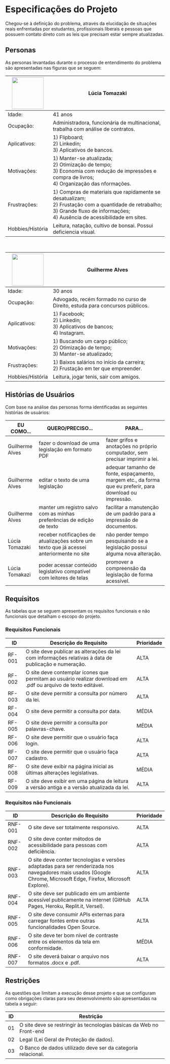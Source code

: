 # Especificações do Projeto

Chegou-se à definição do problema, através da elucidação de situações reais enfrentadas por estudantes, profissionais liberais e pessoas que possuem contato direto com as leis que precisam estar sempre atualizadas.

## Personas

As personas levantadas durante o processo de entendimento do problema são apresentadas nas figuras que se seguem:

|<img src="https://user-images.githubusercontent.com/88891675/144253285-1e87d3e1-ce28-4661-87e5-eb053364c026.jpg" width="100">| Lúcia Tomazaki |
|-----------------------------------------------------|--------------------------------------------------------------------------------------------------------------|
| Idade: | 41 anos |
| Ocupação: | Administradora, funcionária de multinacional, trabalha com análise de contratos. |
| Aplicativos: | 1) Flipboard;<br> 2) Linkedin;<br> 3) Aplicativos de bancos.<br> |
| Motivações: | 1) Manter-se atualizada;<br> 2) Otimização de tempo;<br> 3) Economia com redução de impressões e compra de livros;<br> 4) Organização das nformações.<br> |
| Frustrações: | 1) Compras de materiais que rapidamente se desatualizam;<br> 2) Frustação com a quantidade de retrabalho;<br> 3) Grande fluxo de informações; <br> 4) Ausência de acessibilidade em sites.<br> |
| Hobbies/História | Leitura, natação, cultivo de bonsai. Possui deficiencia visual. |

<br>

|<img src="https://user-images.githubusercontent.com/88891675/144259600-76f9369a-5004-4cb1-baa4-5e87d78de211.jpg" width="100"> | Guilherme Alves |
|----------------------------------------------------|---------------------------------------------------------------------------------------------------------------|
| Idade: | 30 anos |
| Ocupação: | Advogado, recém formado no curso de Direito, estuda para concursos públicos. |
| Aplicativos: | 1) Facebook;<br> 2) Linkedin;<br> 3) Aplicativos de bancos;<br> 4) Instagram.<br> |
| Motivações: | 1) Buscando um cargo público;<br> 2) Otimização de tempo;<br> 3) Manter-se atualizado;<br> |
| Frustrações: | 1) Baixos salários no início da carreira;<br> 2) Frustação em ter que empreender.<br> |
| Hobbies/História | Leitura, jogar tenis, sair com amigos. |


## Histórias de Usuários

Com base na análise das personas forma identificadas as seguintes histórias de usuários:

| EU COMO...| QUERO/PRECISO...  |  PARA... |
|---------------------------|-------------------------------------------------------------------------|--------------------------------------------------------------|
| Guilherme Alves | fazer o download de uma legislação em formato PDF| fazer grifos e anotações no próprio computador, sem precisar imprimir a lei.|
| Guilherme Alves | editar o texto de uma legislação| adequar tamanho de fonte, espaçamento, margem etc., da forma que eu preferir, para download ou impressão.|
| Guilherme Alves | manter um registro salvo com as minhas preferências de edição de texto| facilitar a manutenção de um padrão para a impressão de documentos.|
| Lúcia Tomazaki  | receber notificações de atualizações sobre um texto que já acessei anteriormente no site| não perder tempo pesquisando se a legislação possui alguma nova alteração.|
| Lúcia Tomakazi  | poder acessar conteúdo legislativo compatível com leitores de telas| promover a compreensão da legislação de forma acessível.|

## Requisitos

As tabelas que se seguem apresentam os requisitos funcionais e não funcionais que detalham o escopo do projeto.

### Requisitos Funcionais

|ID    | Descrição do Requisito  | Prioridade |
|------|-----------------------------------------|----|
|RF-001| O site deve publicar as alterações da lei com informações relativas à data de publicação e numeração. | ALTA | 
|RF-002| O site deve contemplar ícones que permitam ao usuário realizar download em .pdf ou arquivo de texto editável.| ALTA |
|RF-003| O site deve permitir a consulta por número da lei. | ALTA |
|RF-004| O site deve permitir a consulta por data. | MÉDIA |
|RF-005| O site deve permitir a consulta por palavras-chave. | MÉDIA |
|RF-006| O site deve permitir que o usuário faça login. | ALTA |
|RF-007| O site deve permitir que o usuário faça cadastro. | ALTA |
|RF-008| O site deve exibir na página inicial as últimas alterações legislativas. | MÉDIA |
|RF-009| O site deve exibir em uma página de leitura a versão antiga e a versão atualizada da lei. | ALTA |

### Requisitos não Funcionais

|ID     | Descrição do Requisito  |Prioridade |
|-------|-------------------------|----|
|RNF-001| O site deve ser totalmente responsivo.| ALTA | 
|RNF-002| O site deve conter métodos de acessibilidade para pessoas com deficiência. | ALTA | 
|RNF-003| O site deve conter tecnologias e versões adaptadas para ser renderizada nos navegadores mais usados (Google Chrome, Microsoft Edge, Firefox, Microsoft Explore). | ALTA |
|RNF-004| O site deve ser publicado em um ambiente acessível publicamente na internet (GitHub Pages, Heroku, Replit.it, Versel). | ALTA |
|RNF-005| O site deve consumir APIs externas para carregar fontes entre outras funcionalidades Open Source. | ALTA |
|RNF-006| O site deve ter bom nível de contraste entre os elementos da tela em conformidade. | MÉDIA |
|RNF-007| O site deverá baixar o arquivo nos formatos .docx e .pdf. | ALTA |

## Restrições

As questões que limitam a execução desse projeto e que se configuram como obrigações claras para seu desenvolvimento são apresentadas na tabela a seguir:

|ID| Restrição                                             |
|--|-------------------------------------------------------|
|01| O site deve se restringir às tecnologias básicas da Web no Front-end |
|02| Legal (Lei Geral de Proteção de dados). |
|03| O Banco de dados utilizado deve ser da categoria relacional. |

